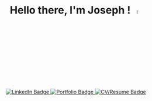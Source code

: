 <div align="center">
  <h1> Hello there, I'm Joseph ! <img src="https://media.tenor.com/G1VOo6fVsn4AAAAC/keyboard-type.gif" width="5%"/>
  </h1>
  <div id="badges">
    <a href="https://www.linkedin.com/in/josephbeasse/">
      <img src="https://img.shields.io/badge/LinkedIn-blue?style=for-the-badge&logo=linkedin&logoColor=white" alt="LinkedIn Badge" />
    </a>
    <a href="https://www.josephbeasse.fr">
      <img src="https://img.shields.io/badge/Portfolio-red?style=for-the-badge" alt="Portfolio Badge" />
    </a>
    <a href="https://josephbeasse.fr/CV:Resume_BEASSE_JOSEPH_ENG.pdf">
      <img src="https://img.shields.io/badge/Instagram-E1306C?style=for-the-badge&logo=Instagram&logoColor=white" alt="CV/Resume Badge" />
    </a>
  </div>
</div>

